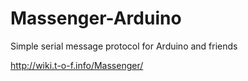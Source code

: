 Massenger-Arduino
=================

Simple serial message protocol for Arduino and friends

http://wiki.t-o-f.info/Massenger/
